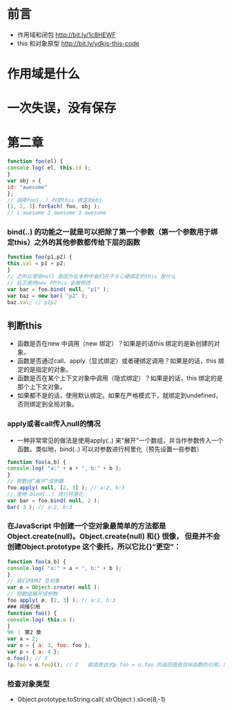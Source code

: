 # 前言
* 作用域和闭包 http://bit.ly/1c8HEWF
* this 和对象原型 http://bit.ly/ydkjs-this-code
# 作用域是什么
# 一次失误，没有保存
# 第二章
```javascript
function foo(el) {
console.log( el, this.id );
}
var obj = {
id: "awesome"
};
// 调用foo(..) 时把this 绑定到obj
[1, 2, 3].forEach( foo, obj );
// 1 awesome 2 awesome 3 awesome
```
### bind(..) 的功能之一就是可以把除了第一个参数（第一个参数用于绑定this）之外的其他参数都传给下层的函数
```javascript
function foo(p1,p2) {
this.val = p1 + p2;
}
// 之所以使用null 是因为在本例中我们并不关心硬绑定的this 是什么
// 反正使用new 时this 会被修改
var bar = foo.bind( null, "p1" );
var baz = new bar( "p2" );
baz.val; // p1p2
```
## 判断this
* 函数是否在new 中调用（new 绑定）？如果是的话this 绑定的是新创建的对象。
* 函数是否通过call、apply（显式绑定）或者硬绑定调用？如果是的话，this 绑定的是指定的对象。
* 函数是否在某个上下文对象中调用（隐式绑定）？如果是的话，this 绑定的是那个上下文对象。
* 如果都不是的话，使用默认绑定。如果在严格模式下，就绑定到undefined，否则绑定到全局对象。
### apply或者call传入null的情况
* 一种非常常见的做法是使用apply(..) 来“展开”一个数组，并当作参数传入一个函数。类似地，bind(..) 可以对参数进行柯里化（预先设置一些参数）
```javascript
function foo(a,b) {
console.log( "a:" + a + ", b:" + b );
}
// 把数组“展开”成参数
foo.apply( null, [2, 3] ); // a:2, b:3
// 使用 bind(..) 进行柯里化
var bar = foo.bind( null, 2 );
bar( 3 ); // a:2, b:3
```
### 在JavaScript 中创建一个空对象最简单的方法都是Object.create(null)。Object.create(null) 和{} 很像， 但是并不会创建Object.prototype 这个委托，所以它比{}“更空”：
```javascript
function foo(a,b) {
console.log( "a:" + a + ", b:" + b );
}
// 我们的DMZ 空对象
var ø = Object.create( null );
// 把数组展开成参数
foo.apply( ø, [2, 3] ); // a:2, b:3
### 间接引用
function foo() {
console.log( this.a );
}
98 ｜ 第2 章
var a = 2;
var o = { a: 3, foo: foo };
var p = { a: 4 };
o.foo(); // 3
(p.foo = o.foo)(); // 2   赋值表达式p.foo = o.foo 的返回值是目标函数的引用，因此调用位置是foo() 而不是p.foo() 或者o.foo()。
```
### 检查对象类型
* Object.prototype.toString.call( strObject ).slice(8,-1)
